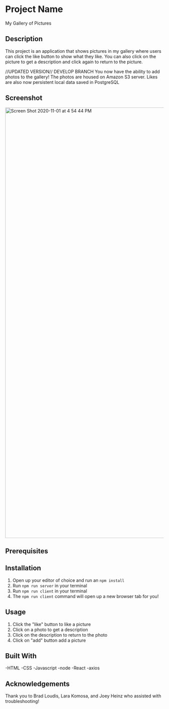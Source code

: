 # Project Name

My Gallery of Pictures

## Description

This project is an application that shows pictures in my gallery where users can click the like button to show what they like. You can also click on the picture to get a description and click again to return to the picture.

//UPDATED VERSION// DEVELOP BRANCH
You now have the ability to add photos to the gallery! The photos are housed on Amazon S3 server. Likes are also now persistent local data saved in PostgreSQL

## Screenshot

<img width="1371" alt="Screen Shot 2020-11-01 at 4 54 44 PM" src="https://user-images.githubusercontent.com/69406113/97817885-baba2200-1c64-11eb-8a6d-eee9367442b6.png">

## Prerequisites

## Installation

1. Open up your editor of choice and run an `npm install`
2. Run `npm run server` in your terminal
3. Run `npm run client` in your terminal
4. The `npm run client` command will open up a new browser tab for you!

## Usage

1. Click the "like" button to like a picture
2. Click on a photo to get a description
3. Click on the description to return to the photo
4. Click on "add" button add a picture

## Built With

-HTML
-CSS
-Javascript
-node
-React
-axios

## Acknowledgements

Thank you to Brad Loudis, Lara Komosa, and Joey Heinz who assisted with troubleshooting!
